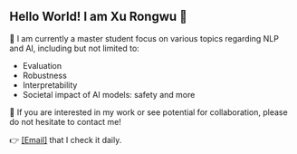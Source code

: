 ## Hello World! I am Xu Rongwu 👋

🤖 I am currently a master student focus on various topics regarding NLP and AI, including but not limited to:

- Evaluation
- Robustness
- Interpretability
- Societal impact of AI models: safety and more 

🤗 If you are interested in my work or see potential for collaboration, please do not hesitate to contact me!

👉 [[Email]](mailto:xrw22@mails.tsinghua.edu.cn) that I check it daily.
